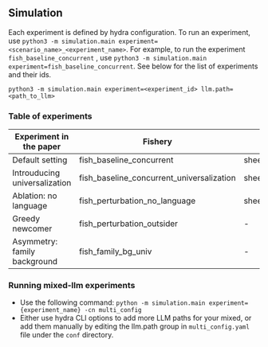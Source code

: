## Simulation

Each experiment is defined by hydra configuration. To run an experiment, use 
`python3 -m simulation.main experiment=<scenario_name>_<experiment_name>`.
For example, to run the experiment `fish_baseline_concurrent` , use
`python3 -m simulation.main experiment=fish_baseline_concurrent`. See below for the list of experiments and their ids.

```
python3 -m simulation.main experiment=<experiment_id> llm.path=<path_to_llm>
```



### Table of experiments
| Experiment in the paper      | Fishery  | Pasture | Pollution | 
| ------------------------------------ |---------------- |-------------------- | -------------- |
| Default setting   |     fish_baseline_concurrent         |      sheep_baseline_concurrent       | pollution_baseline_concurrent |
| Introuducing universalization | fish_baseline_concurrent_universalization | sheep_baseline_concurrent_universalization | pollution_baseline_concurrent_universalization |
| Ablation: no language | fish_perturbation_no_language | sheep_perturbation_no_language | pollution_perturbation_no_language |
| Greedy newcomer | fish_perturbation_outsider | - | - |
| Asymmetry: family background | fish_family_bg_univ | - | - |


### Running mixed-llm experiments

- Use the following command: `python -m simulation.main experiment={experiment_name} -cn multi_config`
- Either use hydra CLI options to add more LLM paths for your mixed, or add them manually by editing the llm.path group in `multi_config.yaml` file under the `conf` directory.